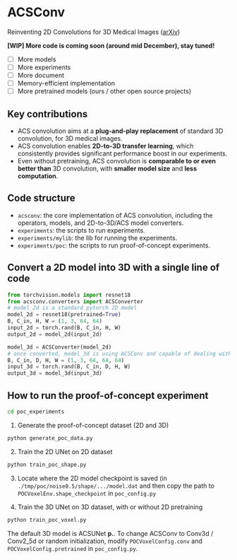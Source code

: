 # ACSConv
Reinventing 2D Convolutions for 3D Medical Images ([arXiv](https://arxiv.org/abs/1911.10477))

**[WIP] More code is coming soon (around mid December), stay tuned!**
* [ ] More models
* [ ] More experiments
* [ ] More document
* [ ] Memory-efficient implementation
* [ ] More pretrained models (ours / other open source projects)

## Key contributions
* ACS convolution aims at a **plug-and-play replacement** of standard 3D convolution, for 3D medical images.
* ACS convolution enables **2D-to-3D transfer learning**, which consistently provides significant performance boost in our experiments.
* Even without pretraining, ACS convolution is **comparable to or even better than** 3D convolution, with **smaller model size** and **less computation**.


## Code structure
* ``acsconv``: the core implementation of ACS convolution, including the operators, models, and 2D-to-3D/ACS model converters. 
* ``experiments``: the scripts to run experiments.
* ``experiments/mylib``: the lib for running the experiments.
* ``experiments/poc``: the scripts to run proof-of-concept experiments.

## Convert a 2D model into 3D with a single line of code
```python
from torchvision.models import resnet18
from acsconv.converters import ACSConverter
# model_2d is a standard pytorch 2D model
model_2d = resnet18(pretrained=True)
B, C_in, H, W = (1, 3, 64, 64)
input_2d = torch.rand(B, C_in, H, W)
output_2d = model_2d(input_2d)

model_3d = ACSConverter(model_2d)
# once converted, model_3d is using ACSConv and capable of dealing with 3D data.
B, C_in, D, H, W = (1, 3, 64, 64, 64)
input_3d = torch.rand(B, C_in, D, H, W)
output_3d = model_3d(input_3d)
```

## How to run the proof-of-concept experiment

```bash
cd poc_experiments
```

1. Generate the proof-of-concept dataset (2D and 3D)
```python
python generate_poc_data.py
```
2. Train the 2D UNet on 2D dataset
```python
python train_poc_shape.py
```
3. Locate where the 2D model checkpoint is saved (in ```./tmp/poc/noise0.5/shape/.../model.dat``` and then copy the path to ```POCVoxelEnv.shape_checkpoint``` in ```poc_config.py```

4. Train the 3D UNet on 3D dataset, with or without 2D pretraining
```python
python train_poc_voxel.py
```

The default 3D model is ACSUNet **p.**. To change ACSConv to Conv3d / Conv2_5d or random initialization, modify ```POCVoxelConfig.conv``` and ```POCVoxelConfig.pretrained``` in ```poc_config.py```.
